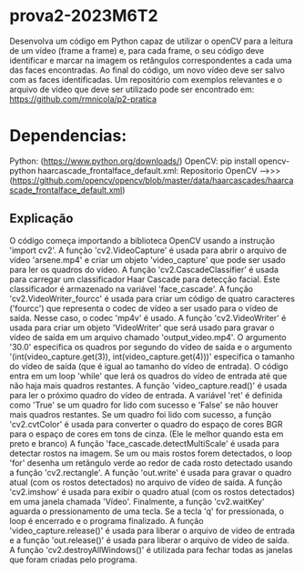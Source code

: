 # prova2-2023M6T2
Desenvolva um código em Python capaz de utilizar o openCV para a leitura de um vídeo (frame a frame) e, para cada frame, o seu código deve identificar e marcar na imagem os retângulos correspondentes a cada uma das faces encontradas. Ao final do código, um novo vídeo deve ser salvo com as faces identificadas.
Um repositório com exemplos relevantes e o arquivo de vídeo que deve ser utilizado pode ser encontrado em: https://github.com/rmnicola/p2-pratica
# Dependencias:
Python: (https://www.python.org/downloads/) 
OpenCV: pip install opencv-python
haarcascade_frontalface_default.xml: Repositorio OpenCV  -->>> (https://github.com/opencv/opencv/blob/master/data/haarcascades/haarcascade_frontalface_default.xml) 
## Explicação
O código começa importando a biblioteca OpenCV usando a instrução 'import cv2'.
A função 'cv2.VideoCapture' é usada para abrir o arquivo de vídeo 'arsene.mp4' e criar um objeto 'video_capture' que pode ser usado para ler os quadros do vídeo.
A função 'cv2.CascadeClassifier' é usada para carregar um classificador Haar Cascade para detecção facial. Este classificador é armazenado na variável 'face_cascade'.
A função 'cv2.VideoWriter_fourcc' é usada para criar um código de quatro caracteres ('fourcc') que representa o codec de vídeo a ser usado para o vídeo de saída. Nesse caso, o codec 'mp4v' é usado.
A função 'cv2.VideoWriter' é usada para criar um objeto 'VideoWriter' que será usado para gravar o vídeo de saída em um arquivo chamado 'output_video.mp4'. O argumento '30.0' especifica os quadros por segundo do vídeo de saída e o argumento '(int(video_capture.get(3)), int(video_capture.get(4)))' especifica o tamanho do vídeo de saída (que é igual ao tamanho do vídeo de entrada).
O código entra em um loop 'while' que lerá os quadros do vídeo de entrada até que não haja mais quadros restantes.
A função 'video_capture.read()' é usada para ler o próximo quadro do vídeo de entrada. A variável 'ret' é definida como 'True' se um quadro for lido com sucesso e 'False' se não houver mais quadros restantes.
Se um quadro foi lido com sucesso, a função 'cv2.cvtColor' é usada para converter o quadro do espaço de cores BGR para o espaço de cores em tons de cinza. (Ele le melhor quando esta em preto e branco)
A função 'face_cascade.detectMultiScale' é usada para detectar rostos na imagem.
Se um ou mais rostos forem detectados, o loop 'for' desenha um retângulo verde ao redor de cada rosto detectado usando a função 'cv2.rectangle'.
A função 'out.write' é usada para gravar o quadro atual (com os rostos detectados) no arquivo de vídeo de saída.
A função 'cv2.imshow' é usada para exibir o quadro atual (com os rostos detectados) em uma janela chamada 'Vídeo'.
Finalmente, a função 'cv2.waitKey' aguarda o pressionamento de uma tecla. Se a tecla 'q' for pressionada, o loop é encerrado e o programa finalizado.
A função 'video_capture.release()' é usada para liberar o arquivo de vídeo de entrada e a função 'out.release()' é usada para liberar o arquivo de vídeo de saída.
A função 'cv2.destroyAllWindows()' é utilizada para fechar todas as janelas que foram criadas pelo programa.
